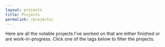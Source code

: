 ```yaml
---
layout: projects
title: Projects
permalink: /projects/
---
```


Here are all the notable projects I've worked on that are either finished or are work-in-progress. Click one of the tags below to filter the projects.